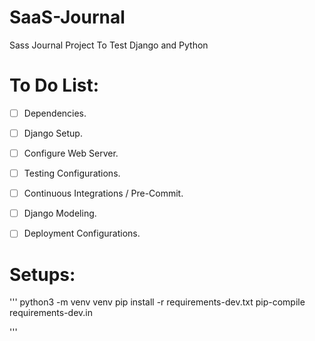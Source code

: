 # SaaS-Journal
Sass Journal Project To Test Django and Python

# To Do List:
* [ ] Dependencies.
* [ ] Django Setup.
* [ ] Configure Web Server.
* [ ] Testing Configurations.
* [ ] Continuous Integrations / Pre-Commit.
* [ ] Django Modeling.
* [ ] Deployment Configurations.


# Setups:
'''
python3 -m venv venv
pip install -r requirements-dev.txt
pip-compile requirements-dev.in

'''